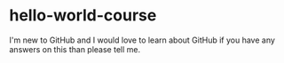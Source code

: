 # hello-world-course
I'm new to GitHub and I would love to learn about GitHub if you have any answers on this than please tell me.

